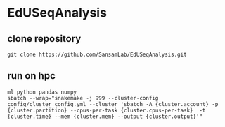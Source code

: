 # EdUSeqAnalysis
 
## clone repository
```
git clone https://github.com/SansamLab/EdUSeqAnalysis.git
```
## run on hpc
```
ml python pandas numpy
sbatch --wrap="snakemake -j 999 --cluster-config config/cluster_config.yml --cluster 'sbatch -A {cluster.account} -p {cluster.partition} --cpus-per-task {cluster.cpus-per-task}  -t {cluster.time} --mem {cluster.mem} --output {cluster.output}'"
```
